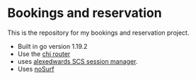 # Bookings and reservation 

This is the repository for my bookings and reservation project.

- Built in go version 1.19.2
- Use the [chi router](github.com/go-chi/chi/v5)
- uses [alexedwards SCS session manager](github.com/alexedwards/scs/v2).
- Uses [noSurf](github.com/justinas/nosurf)